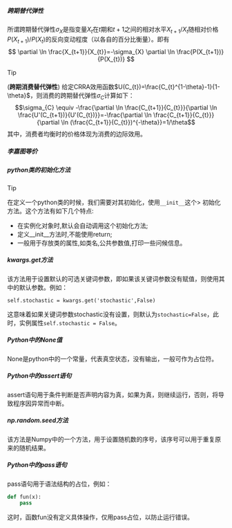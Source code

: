 ##### 跨期替代弹性
所谓跨期替代弹性$\sigma_{X}$是指变量$X_{t}$在$t$期和$t+1$之间的相对水平$X_{t+1}/X_{t}$随相对价格$P(X_{t+1})/P(X_{t})$的反向变动程度（以各自的百分比衡量）。即有
$$
\partial \ln \frac{X_{t+1}}{X_{t}}=-\sigma_{X} \partial \ln \frac{P(X_{t+1})}{P(X_{t})}
$$

> [!Tip] 
> (**跨期消费替代弹性**) 给定CRRA效用函数$U(C_{t})=\frac{C_{t}^{1-\theta}-1}{1-\theta}$，则消费的跨期替代弹性$\sigma_{C}$计算如下：
>$$\sigma_{C} \equiv -\frac{\partial \ln \frac{C_{t+1}}{C_{t}}}{\partial \ln \frac{U'(C_{t+1})}{U'(C_{t})}}=-\frac{\partial \ln \frac{C_{t+1}}{C_{t}}}{\partial \ln (\frac{C_{t+1}}{C_{t}})^{-\theta}}=1/\theta$$
> 其中，消费者均衡时的价格体现为消费的边际效用。

##### 李嘉图等价

##### python类的初始化方法
>[!Tip]
> 在定义一个python类的时候，我们需要对其初始化，使用`__init__`这个> 初始化方法。这个方法有如下几个特点:
>- 在实例化对象时,默认会自动调用这个初始化方法;
>- 定义__init__方法时,不能使用return;
>- 一般用于存放类的属性,如类名,公共参数值,打印一些问候信息。

##### kwargs.get方法
该方法用于设置默认的可选关键词参数，即如果该关键词参数没有赋值，则使用其中的默认参数。例如：
```
self.stochastic = kwargs.get('stochastic',False)
```
这意味着如果关键词参数stochastic没有设置，则默认为`stochastic=False`，此时，实例属性`self.stochastic = False`。


##### Python中的None值
None是python中的一个常量，代表真空状态，没有输出，一般可作为占位符。

##### Python中的assert语句
assert语句用于条件判断是否声明内容为真，如果为真，则继续运行，否则，将导致程序因异常而中断。

##### np.random.seed方法
该方法是Numpy中的一个方法，用于设置随机数的序号，该序号可以用于重复原来的随机结果。

##### Python中的pass语句
pass语句用于语法结构的占位，例如：
```python
def fun(x):
    pass
```
这时，函数fun没有定义具体操作，仅用pass占位，以防止运行错误。


